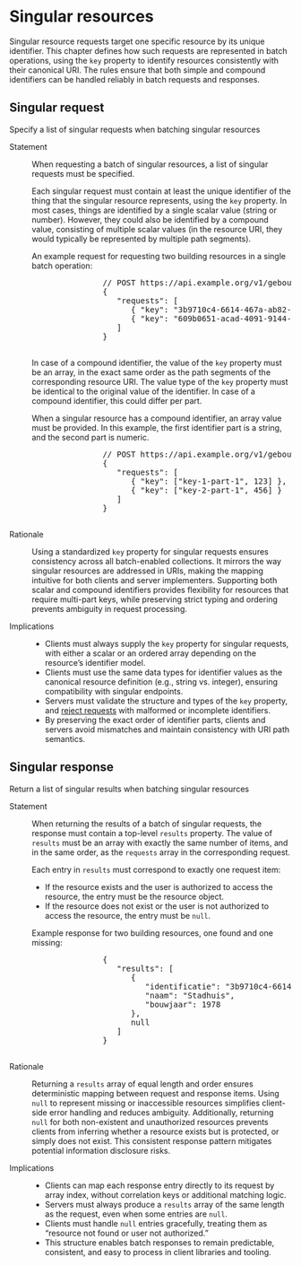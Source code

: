 # Singular resources

Singular resource requests target one specific resource by its unique identifier. This chapter defines how such requests are represented in batch operations, using the `key` property to identify resources consistently with their canonical URI. The rules ensure that both simple and compound identifiers can be handled reliably in batch requests and responses.

## Singular request

<div class="rule" id="/batching/req-singular" data-type="technical">
   <p class="rulelab">Specify a list of singular requests when batching singular resources</p>
   <dl>
      <dt>Statement</dt>
      <dd>
         <p>When requesting a batch of singular resources, a list of singular requests must be specified.</p>
         <p>Each singular request must contain at least the unique identifier of the thing that the singular resource represents, using the <code>key</code> property. In most cases, things are identified by a single scalar value (string or number). However, they could also be identified by a compound value, consisting of multiple scalar values (in the resource URI, they would typically be represented by multiple path segments).</p>
         <div class="example">
            <p>An example request for requesting two building resources in a single batch operation:</p>
            <pre>
               // POST https://api.example.org/v1/gebouwen/_batch
               {
                  "requests": [
                     { "key": "3b9710c4-6614-467a-ab82-36822cf48db1" },
                     { "key": "609b0651-acad-4091-9144-432621df8bf8" }
                  ]
               }
            </pre>
         </div>
         <p>In case of a compound identifier, the value of the <code>key</code> property must be an array, in the exact same order as the path segments of the corresponding resource URI. The value type of the <code>key</code> property must be identical to the original value of the identifier. In case of a compound identifier, this could differ per part.</p>
         <div class="example">
            <p>When a singular resource has a compound identifier, an array value must be provided. In this example, the first identifier part is a string, and the second part is numeric.</p>
            <pre>
               // POST https://api.example.org/v1/gebouwen/_batch
               {
                  "requests": [
                     { "key": ["key-1-part-1", 123] },
                     { "key": ["key-2-part-1", 456] }
                  ]
               }
            </pre>
         </div>
      </dd>
      <dt>Rationale</dt>
      <dd>
         <p>Using a standardized <code>key</code> property for singular requests ensures consistency across all batch-enabled collections. It mirrors the way singular resources are addressed in URIs, making the mapping intuitive for both clients and server implementers. Supporting both scalar and compound identifiers provides flexibility for resources that require multi-part keys, while preserving strict typing and ordering prevents ambiguity in request processing.</p>
      </dd>
      <dt>Implications</dt>
      <dd>
         <ul>
            <li>Clients must always supply the <code>key</code> property for singular requests, with either a scalar or an ordered array depending on the resource’s identifier model.</li>
            <li>Clients must use the same data types for identifier values as the canonical resource definition (e.g., string vs. integer), ensuring compatibility with singular endpoints.</li>
            <li>Servers must validate the structure and types of the <code>key</code> property, and <a href="#invalid-request">reject requests</a> with malformed or incomplete identifiers.</li>
            <li>By preserving the exact order of identifier parts, clients and servers avoid mismatches and maintain consistency with URI path semantics.</li>
         </ul>
      </dd>
   </dl>
</div>

## Singular response

<div class="rule" id="/batching/res-singular" data-type="technical">
   <p class="rulelab">Return a list of singular results when batching singular resources</p>
   <dl>
      <dt>Statement</dt>
      <dd>
         <p>When returning the results of a batch of singular requests, the response must contain a top-level <code>results</code> property. The value of <code>results</code> must be an array with exactly the same number of items, and in the same order, as the <code>requests</code> array in the corresponding request.</p>
         <p>Each entry in <code>results</code> must correspond to exactly one request item:</p>
         <ul>
            <li>If the resource exists and the user is authorized to access the resource, the entry must be the resource object.</li>
            <li>If the resource does not exist or the user is not authorized to access the resource, the entry must be <code>null</code>.</li>
         </ul>
         <div class="example">
            <p>Example response for two building resources, one found and one missing:</p>
            <pre>
               {
                  "results": [
                     {
                        "identificatie": "3b9710c4-6614-467a-ab82-36822cf48db1",
                        "naam": "Stadhuis",
                        "bouwjaar": 1978
                     },
                     null
                  ]
               }
            </pre>
         </div>
      </dd>
      <dt>Rationale</dt>
      <dd>
         <p>Returning a <code>results</code> array of equal length and order ensures deterministic mapping between request and response items. Using <code>null</code> to represent missing or inaccessible resources simplifies client-side error handling and reduces ambiguity. Additionally, returning <code>null</code> for both non-existent and unauthorized resources prevents clients from inferring whether a resource exists but is protected, or simply does not exist. This consistent response pattern mitigates potential information disclosure risks.</p>
      </dd>
      <dt>Implications</dt>
      <dd>
         <ul>
            <li>Clients can map each response entry directly to its request by array index, without correlation keys or additional matching logic.</li>
            <li>Servers must always produce a <code>results</code> array of the same length as the request, even when some entries are <code>null</code>.</li>
            <li>Clients must handle <code>null</code> entries gracefully, treating them as “resource not found or user not authorized.”</li>
            <li>This structure enables batch responses to remain predictable, consistent, and easy to process in client libraries and tooling.</li>
         </ul>
      </dd>
   </dl>
</div>
